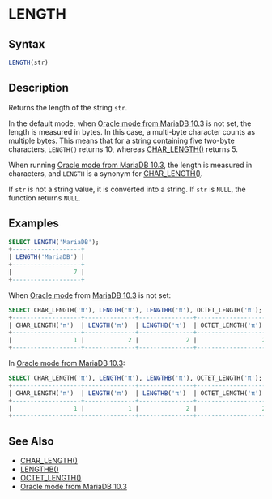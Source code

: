 # LENGTH

## Syntax

```sql
LENGTH(str)
```

## Description

Returns the length of the string `str`.

In the default mode, when [Oracle mode from MariaDB 10.3](/kb/en/sql_modeoracle/#functions) is not set, the length is measured in bytes. In this case, a multi-byte character counts as multiple bytes. This means that for a string
containing five two-byte characters, `LENGTH()` returns 10, whereas [CHAR_LENGTH()](/built-in-functions/string-functions/char_length) returns 5.

When running [Oracle mode from MariaDB 10.3](/kb/en/sql_modeoracle/#functions), the length is measured in characters, and `LENGTH` is a synonym for [CHAR_LENGTH()](/built-in-functions/string-functions/char_length).

If `str` is not a string value, it is converted into a string. If `str` is `NULL`, the function returns `NULL`.

## Examples

```sql
SELECT LENGTH('MariaDB');
+-------------------+
| LENGTH('MariaDB') |
+-------------------+
|                 7 |
+-------------------+
```

When [Oracle mode](/kb/en/sql_modeoracle/) from [MariaDB 10.3](/kb/en/what-is-mariadb-103/) is not set:

```sql
SELECT CHAR_LENGTH('π'), LENGTH('π'), LENGTHB('π'), OCTET_LENGTH('π');
+-------------------+--------------+---------------+--------------------+
| CHAR_LENGTH('π')  | LENGTH('π')  | LENGTHB('π')  | OCTET_LENGTH('π')  |
+-------------------+--------------+---------------+--------------------+
|                 1 |            2 |             2 |                  2 |
+-------------------+--------------+---------------+--------------------+
```

In [Oracle mode from MariaDB 10.3](/kb/en/sql_modeoracle/#functions):

```sql
SELECT CHAR_LENGTH('π'), LENGTH('π'), LENGTHB('π'), OCTET_LENGTH('π');
+-------------------+--------------+---------------+--------------------+
| CHAR_LENGTH('π')  | LENGTH('π')  | LENGTHB('π')  | OCTET_LENGTH('π')  |
+-------------------+--------------+---------------+--------------------+
|                 1 |            1 |             2 |                  2 |
+-------------------+--------------+---------------+--------------------+
```

## See Also

- [CHAR_LENGTH()](/built-in-functions/string-functions/char_length)
- [LENGTHB()](/built-in-functions/string-functions/lengthb)
- [OCTET_LENGTH()](/built-in-functions/string-functions/octet_length)
- [Oracle mode from MariaDB 10.3](/kb/en/sql_modeoracle/#simple-syntax-compatibility)